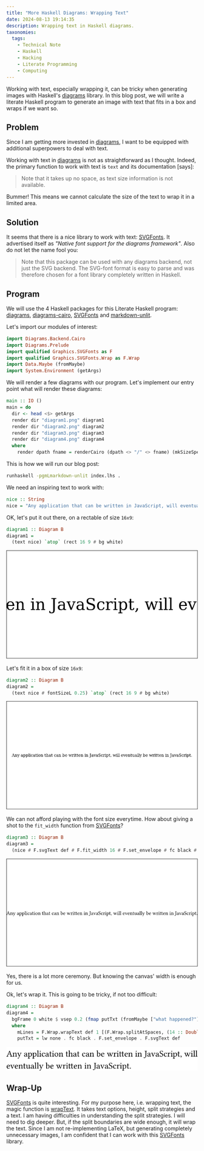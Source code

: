 ```yaml
---
title: "More Haskell Diagrams: Wrapping Text"
date: 2024-08-13 19:14:35
description: Wrapping text in Haskell diagrams.
taxonomies:
  tags:
    - Technical Note
    - Haskell
    - Hacking
    - Literate Programming
    - Computing
---
```


Working with text, especially wrapping it, can be tricky when generating images
with Haskell's [diagrams] library. In this blog post, we will write a literate
Haskell program to generate an image with text that fits in a box and wraps if
we want so.

<!-- more -->

## Problem

Since I am getting more invested in [diagrams], I want to be equipped with
additional superpowers to deal with text.

Working with text in [diagrams] is not as straightforward as I thought. Indeed,
the primary function to work with text is `text` and its documentation [says]:

> Note that it takes up no space, as text size information is not available.

Bummer! This means we cannot calculate the size of the text to wrap it in a
limited area.

## Solution

It seems that there is a nice library to work with text: [SVGFonts]. It
advertised itself as _"Native font support for the diagrams framework"_. Also do
not let the name fool you:

> Note that this package can be used with any diagrams backend, not just the SVG
> backend. The SVG-font format is easy to parse and was therefore chosen for a
> font library completely written in Haskell.

## Program

We will use the 4 Haskell packages for this Literate Haskell program:
[diagrams], [diagrams-cairo], [SVGFonts] and [markdown-unlit].

Let's import our modules of interest:

```haskell
import Diagrams.Backend.Cairo
import Diagrams.Prelude
import qualified Graphics.SVGFonts as F
import qualified Graphics.SVGFonts.Wrap as F.Wrap
import Data.Maybe (fromMaybe)
import System.Environment (getArgs)
```

We will render a few diagrams with our program. Let's implement our entry point
what will render these diagrams:

```haskell
main :: IO ()
main = do
  dir <- head <$> getArgs
  render dir "diagram1.png" diagram1
  render dir "diagram2.png" diagram2
  render dir "diagram3.png" diagram3
  render dir "diagram4.png" diagram4
  where
    render dpath fname = renderCairo (dpath <> "/" <> fname) (mkSizeSpec2D (Just 800) Nothing)
```

This is how we will run our blog post:

```sh
runhaskell -pgmLmarkdown-unlit index.lhs .
```

We need an inspiring text to work with:

```haskell
nice :: String
nice = "Any application that can be written in JavaScript, will eventually be written in JavaScript."
```

OK, let's put it out there, on a rectable of size `16x9`:

```haskell
diagram1 :: Diagram B
diagram1 =
  (text nice) `atop` (rect 16 9 # bg white)
```

![diagram1.png](diagram1.png)

Let's fit it in a box of size `16x9`:

```haskell
diagram2 :: Diagram B
diagram2 =
  (text nice # fontSizeL 0.25) `atop` (rect 16 9 # bg white)
```

![diagram2.png](diagram2.png)

We can not afford playing with the font size everytime. How about giving a shot
to the `fit_width` function from [SVGFonts]?

```haskell
diagram3 :: Diagram B
diagram3 =
  (nice # F.svgText def # F.fit_width 16 # F.set_envelope # fc black # lw none # center) `atop` (rect 16 9 # bg white)
```

![diagram3.png](diagram3.png)

Yes, there is a lot more ceremony. But knowing the canvas' width is enough for
us.

Ok, let's wrap it. This is going to be tricky, if not too difficult:

```haskell
diagram4 :: Diagram B
diagram4 =
  bgFrame 0 white $ vsep 0.2 (fmap putTxt (fromMaybe ["what happened?"] mLines))
  where
    mLines = F.Wrap.wrapText def 1 [(F.Wrap.splitAtSpaces, (14 :: Double, 16))] nice
    putTxt = lw none . fc black . F.set_envelope . F.svgText def
```

![diagram4.png](diagram4.png)

## Wrap-Up

[SVGFonts] is quite interesting. For my purpose here, i.e. wrapping text, the
magic function is [wrapText]. It takes text options, height, split strategies
and a text. I am having difficulties in understanding the split strategies. I
will need to dig deeper. But, if the split boundaries are wide enough, it will
wrap the text. Since I am not re-implementing LaTeX, but generating completely
unnecessary images, I am confident that I can work with this [SVGFonts] library.

<!-- REFERENCES -->

[diagrams]: https://diagrams.github.io
[cairo]: https://cairographics.org
[diagrams-cairo]: https://hackage.haskell.org/package/diagrams-cairo
[markdown-unlit]: https://hackage.haskell.org/package/markdown-unlit
[SVGFonts]: https://hackage.haskell.org/package/SVGFonts
[wrapText]:
  https://hackage.haskell.org/package/SVGFonts/docs/Graphics-SVGFonts-Wrap.html#v:wrapText
